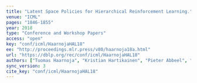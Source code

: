 ```yaml
---
title: "Latent Space Policies for Hierarchical Reinforcement Learning."
venue: "ICML"
pages: "1846-1855"
year: 2018
type: "Conference and Workshop Papers"
access: "open"
key: "conf/icml/HaarnojaHAL18"
ee: "http://proceedings.mlr.press/v80/haarnoja18a.html"
url: "https://dblp.org/rec/conf/icml/HaarnojaHAL18"
authors: ["Tuomas Haarnoja", "Kristian Hartikainen", "Pieter Abbeel", "Sergey Levine"]
sync_version: 3
cite_key: "conf/icml/HaarnojaHAL18"
---
```

